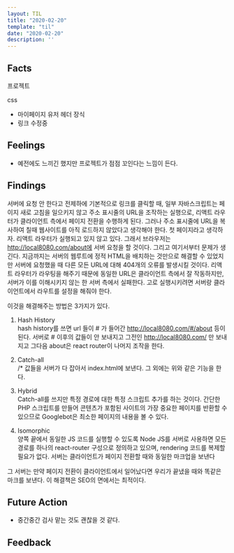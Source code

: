```yaml
---
layout: TIL
title: "2020-02-20"
template: "til"
date: "2020-02-20"
description: ''
---
```


## Facts

프로젝트

css

- 마이페이지 유저 헤더 장식
- 링크 수정중

## Feelings

- 예전에도 느끼긴 했지만 프로젝트가 점점 꼬인다는 느낌이 든다.

## Findings

서버에 요청 안 한다고 전제하에 기본적으로 링크를 클릭할 때, 일부 자바스크립트는 페이지 새로 고침을 일으키지 않고 주소 표시줄의 URL을 조작하는 실행으로, 리액트 라우터가 클라이언트 측에서 페이지 전환을 수행하게 된다. 그러나 주소 표시줄에 URL을 복사하여 칠때 웹사이트를 아직 로드하지 않았다고 생각해야 한다. 첫 페이지라고 생각하자. 리액트 라우터가 실행되고 있지 않고 있다. 그래서 브라우저는 http://local8080.com/about에 서버 요청을 할 것이다. 그리고 여기서부터 문제가 생긴다. 지금까지는 서버의 웹루트에 정적 HTML을 배치하는 것만으로 해결할 수 있었지만 서버에 요청했을 때 다른 모든 URL에 대해 404개의 오류를 발생시킬 것이다. 리액트 라우터가 라우팅을 해주기 때문에 동일한 URL은 클라이언트 측에서 잘 작동하지만, 서버가 이를 이해시키지 않는 한 서버 측에서 실패한다. 고로 실행시키려면 서버랑 클라이언트에서 라우트를 설정을 해줘야 한다.

이것을 해결해주는 방법은 3가지가 있다.

1. Hash History  
hash history를 쓰면 url 들이 # 가 들어간 http://local8080.com/#/about 등이 된다. 서버로 # 이후의 값들이 안 보내지고 그전인 http://local8080.com/ 만 보내지고 그다음 about은 react router이 나머지 조작을 한다.

2. Catch-all  
/* 값들을 서버가 다 잡아서 index.html에 보낸다. 그 외에는 위와 같은 기능을 한다.

3. Hybrid  
Catch-all를 쓰지만 특정 경로에 대한 특정 스크립트 추가를 하는 것이다. 간단한 PHP 스크립트를 만들어 콘텐츠가 포함된 사이트의 가장 중요한 페이지를 반환할 수 있으므로 Googlebot은 최소한 페이지의 내용을 볼 수 있다.

4. Isomorphic  
양쪽 끝에서 동일한 JS 코드를 실행할 수 있도록 Node JS를 서버로 사용하면 모든 경로를 하나의 react-router 구성으로 정의하고 있으며, rendering 코드를 복제할 필요가 없다. 서버는 클라이언트가 페이지 전환할 때와 동일한 마크업을 보낸다

그 서버는 만약 페이지 전환이 클라이언트에서 일어났다면 우리가 끝냈을 때와 똑같은 마크를 보낸다. 이 해결책은 SEO의 면에서는 최적이다.

## Future Action

- 중간중간 검사 맡는 것도 괜찮을 것 같다.

## Feedback
